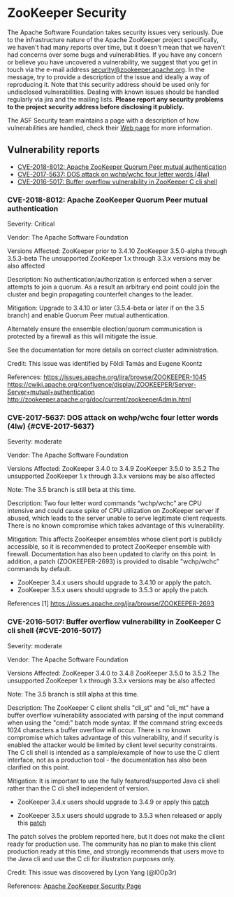 # ZooKeeper Security

The Apache Software Foundation takes security issues very seriously. Due to the infrastructure
nature of the Apache ZooKeeper project specifically, we haven't had many reports over time, but
it doesn't mean that we haven't had concerns over some bugs and vulnerabilities. If you have any
concern or believe you have uncovered a vulnerability, we suggest that you get in touch via the 
e-mail address <a href="mailto:security@zookeeper.apache.org?Subject=[SECURITY] My security issue"
target="_top">security@zookeeper.apache.org</a>. In the message, try to provide a description of
the issue and ideally a way of reproducing it. Note that this security address should be used
only for undisclosed vulnerabilities. Dealing with known issues should be handled regularly 
via jira and the mailing lists. **Please report any security problems to the project security
address before disclosing it publicly.**  

The ASF Security team maintains a page with a description of how vulnerabilities are handled, check
their <a href="https://www.apache.org/security/">Web page</a> for more information.

## Vulnerability reports

* [CVE-2018-8012: Apache ZooKeeper Quorum Peer mutual authentication](#CVE-2018-8012)
* [CVE-2017-5637: DOS attack on wchp/wchc four letter words (4lw)](#CVE-2017-5637)
* [CVE-2016-5017: Buffer overflow vulnerability in ZooKeeper C cli shell](#CVE-2016-5017)


<a name="CVE-2018-8012"></a>
### CVE-2018-8012: Apache ZooKeeper Quorum Peer mutual authentication

Severity: Critical

Vendor:
The Apache Software Foundation

Versions Affected:
ZooKeeper prior to 3.4.10
ZooKeeper 3.5.0-alpha through 3.5.3-beta
The unsupported ZooKeeper 1.x through 3.3.x versions may be also affected

Description:
No authentication/authorization is enforced when a server attempts to join a quorum. As a result an
arbitrary end point could join the cluster and begin propagating counterfeit changes to the leader.

Mitigation:
Upgrade to 3.4.10 or later (3.5.4-beta or later if on the 3.5 branch) and enable Quorum Peer mutual
authentication.

Alternately ensure the ensemble election/quorum communication is protected by a firewall as this
will mitigate the issue.

See the documentation for more details on correct cluster administration.

Credit:
This issue was identified by Földi Tamás and Eugene Koontz

References:
https://issues.apache.org/jira/browse/ZOOKEEPER-1045
https://cwiki.apache.org/confluence/display/ZOOKEEPER/Server-Server+mutual+authentication
http://zookeeper.apache.org/doc/current/zookeeperAdmin.html


<a name="CVE-2017-5637"></a>
### CVE-2017-5637: DOS attack on wchp/wchc four letter words (4lw) {#CVE-2017-5637}

Severity: moderate

Vendor:
The Apache Software Foundation

Versions Affected:
ZooKeeper 3.4.0 to 3.4.9
ZooKeeper 3.5.0 to 3.5.2
The unsupported ZooKeeper 1.x through 3.3.x versions may be also affected

Note: The 3.5 branch is still beta at this time.

Description:
Two four letter word commands “wchp/wchc” are CPU intensive and could cause spike of CPU utilization
on ZooKeeper server if abused,
which leads to the server unable to serve legitimate client requests. There is no known compromise
which takes advantage of this vulnerability.

Mitigation:
This affects ZooKeeper ensembles whose client port is publicly accessible, so it is recommended to
protect ZooKeeper ensemble with firewall.
Documentation has also been updated to clarify on this point. In addition, a patch (ZOOKEEPER-2693)
is provided to disable "wchp/wchc” commands
by default.
- ZooKeeper 3.4.x users should upgrade to 3.4.10 or apply the patch.
- ZooKeeper 3.5.x users should upgrade to 3.5.3 or apply the patch.

References
[1] https://issues.apache.org/jira/browse/ZOOKEEPER-2693


<a name="CVE-2016-5017"></a>
### CVE-2016-5017: Buffer overflow vulnerability in ZooKeeper C cli shell {#CVE-2016-5017}

Severity: moderate

Vendor:
The Apache Software Foundation

Versions Affected:
ZooKeeper 3.4.0 to 3.4.8
ZooKeeper 3.5.0 to 3.5.2
The unsupported ZooKeeper 1.x through 3.3.x versions may be also affected

Note: The 3.5 branch is still alpha at this time.

Description:
The ZooKeeper C client shells "cli_st" and "cli_mt" have a buffer
overflow vulnerability associated with parsing of the input command
when using the "cmd:<cmd>" batch mode syntax. If the command string
exceeds 1024 characters a buffer overflow will occur. There is no
known compromise which takes advantage of this vulnerability, and if
security is enabled the attacker would be limited by client level
security constraints. The C cli shell is intended as a sample/example
of how to use the C client interface, not as a production tool - the
documentation has also been clarified on this point.

Mitigation:
It is important to use the fully featured/supported Java cli shell rather
than the C cli shell independent of version.

- ZooKeeper 3.4.x users should upgrade to 3.4.9 or apply this
[patch](https://git-wip-us.apache.org/repos/asf?p=zookeeper.git;a=commitdiff;h=27ecf981a15554dc8e64a28630af7a5c9e2bdf4f)

- ZooKeeper 3.5.x users should upgrade to 3.5.3 when released or apply
this [patch](https://git-wip-us.apache.org/repos/asf?p=zookeeper.git;a=commitdiff;h=f09154d6648eeb4ec5e1ac8a2bacbd2f8c87c14a)

The patch solves the problem reported here, but it does not make the
client ready for production use. The community has no plan to make
this client production ready at this time, and strongly recommends that
users move to the Java cli and use the C cli for illustration purposes only.


Credit:
This issue was discovered by Lyon Yang (@l0Op3r)

References:
[Apache ZooKeeper Security Page](https://zookeeper.apache.org/security.html)


